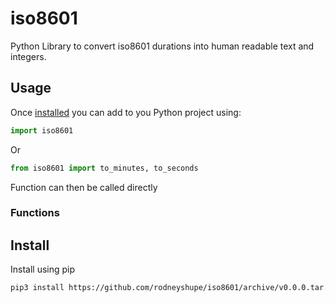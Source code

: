 # iso8601
Python Library to convert iso8601 durations into human readable text and integers.

## Usage
Once [installed](#install) you can add to you Python project using:
```python
import iso8601
```
Or
```python
from iso8601 import to_minutes, to_seconds
```
Function can then be called directly
### Functions

## Install
Install using pip
```sh
pip3 install https://github.com/rodneyshupe/iso8601/archive/v0.0.0.tar.gz
```
